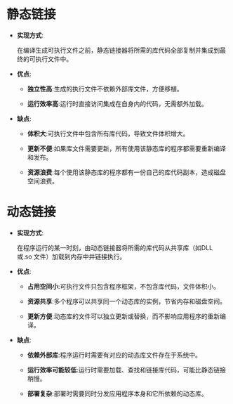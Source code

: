 


# 静态链接

-   **实现方式**:
    
    在编译生成可执行文件之前，静态链接器将所需的库代码全部复制并集成到最终的可执行文件中。﻿
    
-   **优点**:
    
    -   **独立性高**:生成的执行文件不依赖外部库文件，方便移植。﻿
        
    -   **运行效率高**:运行时直接访问集成在自身内的代码，无需额外加载。﻿
        
    
-   **缺点**:
    
    -   **体积大**:可执行文件中包含所有库代码，导致文件体积增大。﻿
        
    -   **更新不便**:如果库文件需要更新，所有使用该静态库的程序都需要重新编译和发布。﻿
        
    -   **资源浪费**:每个使用该静态库的程序都有一份自己的库代码副本，造成磁盘空间浪费。﻿
        
    

# 动态链接

-   **实现方式**:
    
    在程序运行的某一时刻，由动态链接器将所需的库代码从共享库（如DLL 或.so 文件）加载到内存中并链接执行。﻿
    
-   **优点**:
    
    -   **占用空间小**:可执行文件只包含程序框架，不包含库代码，文件体积小。﻿
        
    -   **资源共享**:多个程序可以共享同一个动态库的实例，节省内存和磁盘空间。﻿
        
    -   **更新方便**:动态库的文件可以独立更新或替换，而不影响应用程序的重新编译。﻿
        
    
-   **缺点**:
    
    -   **依赖外部库**:程序运行时需要有对应的动态库文件存在于系统中。﻿
        
    -   **运行效率可能较低**:运行时需要加载、查找和链接库代码，可能比静态链接稍慢。﻿
        
    -   **部署复杂**:部署时需要同时分发应用程序本身和它所依赖的动态库。
<!--stackedit_data:
eyJoaXN0b3J5IjpbNjYxNDgwMTk5XX0=
-->